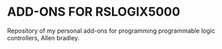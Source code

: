 # ADD-ONS FOR RSLOGIX5000

Repository of my personal add-ons for programming programmable logic controllers, Allen bradley.
